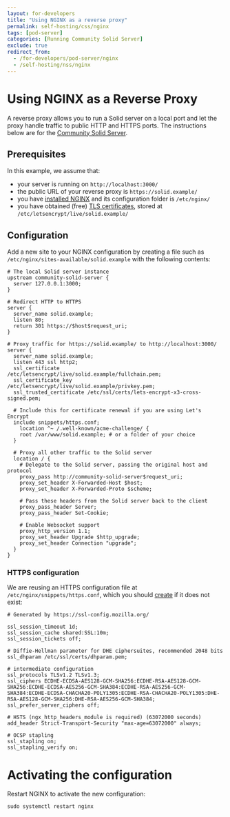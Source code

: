 ```yaml
---
layout: for-developers
title: "Using NGINX as a reverse proxy"
permalink: self-hosting/css/nginx
tags: [pod-server]
categories: [Running Community Solid Server]
exclude: true
redirect_from:
  - /for-developers/pod-server/nginx
  - /self-hosting/nss/nginx
---
```


# Using NGINX as a Reverse Proxy
A reverse proxy allows you to run a Solid server on a local port
and let the proxy handle traffic to public HTTP and HTTPS ports.
The instructions below are for the [Community Solid Server](/self-hosting/css).

## Prerequisites
In this example, we assume that:
* your server is running on `http://localhost:3000/`
* the public URL of your reverse proxy is `https://solid.example/`
* you have [installed NGINX](https://www.nginx.com/resources/wiki/start/topics/tutorials/install/)
  and its configuration folder is `/etc/nginx/`
* you have obtained (free) [TLS certificates](https://certbot.eff.org/),
  stored at `/etc/letsencrypt/live/solid.example/`

## Configuration
Add a new site to your NGINX configuration
by creating a file such as
`/etc/nginx/sites-available/solid.example`
with the following contents:

```nginx
# The local Solid server instance
upstream community-solid-server {
  server 127.0.0.1:3000;
}

# Redirect HTTP to HTTPS
server {
  server_name solid.example;
  listen 80;
  return 301 https://$host$request_uri;
}

# Proxy traffic for https://solid.example/ to http://localhost:3000/
server {
  server_name solid.example;
  listen 443 ssl http2;
  ssl_certificate         /etc/letsencrypt/live/solid.example/fullchain.pem;
  ssl_certificate_key     /etc/letsencrypt/live/solid.example/privkey.pem;
  ssl_trusted_certificate /etc/ssl/certs/lets-encrypt-x3-cross-signed.pem;

  # Include this for certificate renewal if you are using Let's Encrypt
  include snippets/https.conf;
    location ^~ /.well-known/acme-challenge/ {
    root /var/www/solid.example; # or a folder of your choice
  }

  # Proxy all other traffic to the Solid server
  location / {
    # Delegate to the Solid server, passing the original host and protocol
    proxy_pass http://community-solid-server$request_uri;
    proxy_set_header X-Forwarded-Host $host;
    proxy_set_header X-Forwarded-Proto $scheme;

    # Pass these headers from the Solid server back to the client
    proxy_pass_header Server;
    proxy_pass_header Set-Cookie;

    # Enable Websocket support
    proxy_http_version 1.1;
    proxy_set_header Upgrade $http_upgrade;
    proxy_set_header Connection "upgrade";
  }
}
```

### HTTPS configuration
We are reusing an HTTPS configuration file
at `/etc/nginx/snippets/https.conf`,
which you should [create](https://ssl-config.mozilla.org/) if it does not exist:

```nginx
# Generated by https://ssl-config.mozilla.org/

ssl_session_timeout 1d;
ssl_session_cache shared:SSL:10m;
ssl_session_tickets off;

# Diffie-Hellman parameter for DHE ciphersuites, recommended 2048 bits
ssl_dhparam /etc/ssl/certs/dhparam.pem;

# intermediate configuration
ssl_protocols TLSv1.2 TLSv1.3;
ssl_ciphers ECDHE-ECDSA-AES128-GCM-SHA256:ECDHE-RSA-AES128-GCM-SHA256:ECDHE-ECDSA-AES256-GCM-SHA384:ECDHE-RSA-AES256-GCM-SHA384:ECDHE-ECDSA-CHACHA20-POLY1305:ECDHE-RSA-CHACHA20-POLY1305:DHE-RSA-AES128-GCM-SHA256:DHE-RSA-AES256-GCM-SHA384;
ssl_prefer_server_ciphers off;

# HSTS (ngx_http_headers_module is required) (63072000 seconds)
add_header Strict-Transport-Security "max-age=63072000" always;

# OCSP stapling
ssl_stapling on;
ssl_stapling_verify on;
```

# Activating the configuration
Restart NGINX to activate the new configuration:
 ```shell
sudo systemctl restart nginx
 ```
